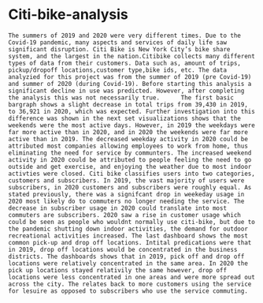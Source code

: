 # Citi-bike-analysis

	The summers of 2019 and 2020 were very different times. Due to the Covid-19 pandemic, many aspects and services of daily life saw significant disruption. Citi Bike is New York City’s bike share system, and the largest in the nation.Citibike collects many different types of data from their customers. Data such as, amount of trips, pickup/dropoff locations,customer type,bike ids, etc. The data analyzied for this project was from the summer of 2019 (pre Covid-19) and summer of 2020 (during Covid-19). Before starting this analysis a significant decline in use was predicted. However, after completing the analysis this was not necessarily true.    	The first basic bargraph shows a slight decrease in total trips from 39,430 in 2019, to 36,921 in 2020, which was expected. Further investigation into this difference was shown in the next set visualizations shows that the weekends were the most active days. However, in 2019 the weekdays were far more active than in 2020, and in 2020 the weekends were far more active than in 2019. The decreased weekday activity in 2020 could be attributed most companies allowing employees to work from home, thus eliminating the need for service by communters. The increased weekend activity in 2020 could be attributed to people feeling the need to go outside and get exercise, and enjoying the weather due to most indoor activties were closed. Citi bike classifies users into two categories, customers and subscribers. In 2019, the vast majority of users were subscribers, in 2020 customers and subscribers were roughly equal. As stated previously, there was a signifcant drop in weekeday usage in 2020 most likely do to commuters no longer needing the service. The decrease in subscriber usage in 2020 could translate into most commuters are subscribers. 2020 saw a rise in customer usage which could be seen as people who wouldnt normally use citi-bike, but due to the pandemic shutting down indoor activities, the demand for outdoor recreational activities increased. The last dashboard shows the most common pick-up and drop off locations. Intital predications were that in 2019, drop off locations would be concentrated in the business districts. The dashboards shows that in 2019, pick off and drop off locations were relatively concentrated in the same area. In 2020 the pick up locations stayed relativily the same however, drop off locations were less concentrated in one areas and were more spread out across the city. The relates back to more customers using the service for lesuire as opposed to subscribers who use the service commuting. 

